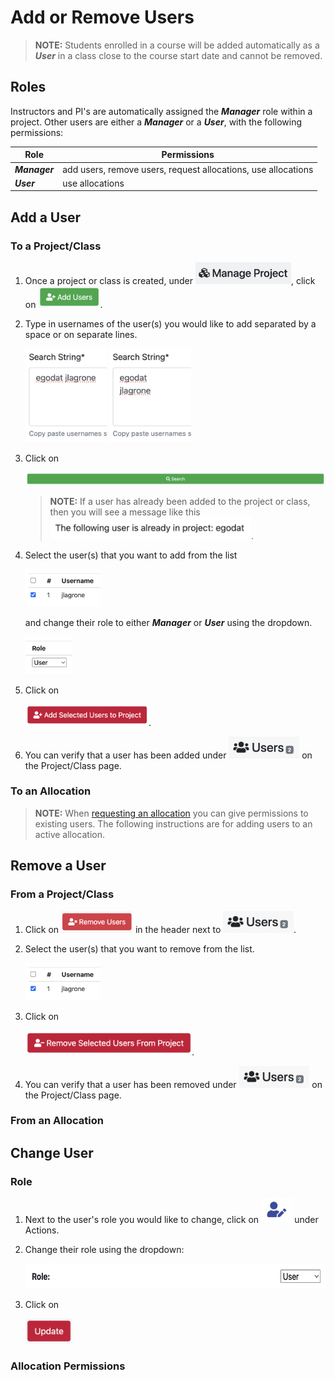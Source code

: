 # Add or Remove Users

> **NOTE:**
> Students enrolled in a course will be added automatically as a ***User*** in a class close to the course start date and cannot be removed.

## Roles

Instructors and PI's are automatically assigned the ***Manager*** role within a project. Other users are either a ***Manager*** or a ***User***, with the following permissions:

| Role | Permissions |
| -------- | ------- |
| ***Manager*** | add users, remove users, request allocations, use allocations |
| ***User*** | use allocations |

## Add a User

### To a Project/Class

1. Once a project or class is created, under <img src="../images/CF/add_remove_users/manage_project.png" alt="manage project" height="35"/>, click on <img src="../images/CF/add_remove_users/add_users.png" alt="add users" height="35"/>.

2. Type in usernames of the user(s) you would like to add separated by a space or on separate lines.

    <img src="../images/CF/add_remove_users/search_user_space.png" alt="search users by space" height="150"/> <img src="../images/CF/add_remove_users/search_user_line.png" alt="search users by line" height="150"/>

3. Click on

    <img src="../images/CF/add_remove_users/search_button.png" alt="search button" width="700"/>

    > **NOTE:**
    > If a user has already been added to the project or class, then you will see a message like this\
    > <img src="../images/CF/add_remove_users/user_already_added.png" alt="user already added message" height="35"/>.

4. Select the user(s) that you want to add from the list 

    <img src="../images/CF/add_remove_users/select_user.png" alt="select users" height="60"/> 

    and change their role to either ***Manager*** or ***User*** using the dropdown.

    <img src="../images/CF/add_remove_users/user_role.png" alt="user role selection" height="60"/>

5. Click on

    <img src="../images/CF/add_remove_users/add_selected_users.png" alt="add selected users" height="35"/>.

6. You can verify that a user has been added under <img src="../images/CF/add_remove_users/users.png" alt="users header" height="35"/> on the Project/Class page.

### To an Allocation

> **NOTE:**
> When [requesting an allocation](https://southernmethodistuniversity.github.io/hpc_docs/coldfront/request_change_allocation.html) you can give permissions to existing users. The following instructions are for adding users to an active allocation.

## Remove a User

### From a Project/Class

1. Click on <img src="../images/CF/add_remove_users/remove_users.png" alt="remove users button" height="35"/> in the header next to <img src="../images/CF/add_remove_users/users.png" alt="users header" height="35"/>.

2. Select the user(s) that you want to remove from the list.

    <img src="../images/CF/add_remove_users/select_user.png" alt="select users" height="60"/>

3. Click on

    <img src="../images/CF/add_remove_users/remove_selected_users.png" alt="remove selected users" height="40"/>.

4. You can verify that a user has been removed under <img src="../images/CF/add_remove_users/users.png" alt="users header" height="35"/> on the Project/Class page.

### From an Allocation

## Change User

### Role

1. Next to the user's role you would like to change, click on <img src="../images/CF/add_remove_users/actions.png" alt="actions button" height="40"/> under Actions.

2. Change their role using the dropdown:

    <img src="../images/CF/add_remove_users/user_role_change.png" alt="change user role" height="40"/>

3. Click on

    <img src="../images/CF/add_remove_users/update.png" alt="update user" height="40"/>

### Allocation Permissions